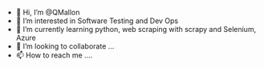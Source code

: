 - 👋 Hi, I’m @QMallon
- 👀 I’m interested in Software Testing and Dev Ops
- 🌱 I’m currently learning python, web scraping with scrapy and Selenium, Azure
- 💞️ I’m looking to collaborate ...
- 📫 How to reach me ....

<!---
QMallon/QMallon is a ✨ special ✨ repository because its `README.md` (this file) appears on your GitHub profile.
You can click the Preview link to take a look at your changes.
--->
